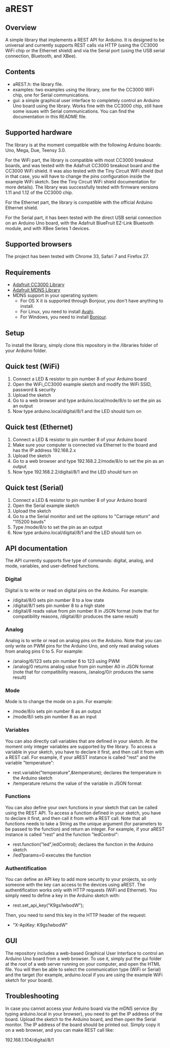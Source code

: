 # aREST

## Overview

A simple library that implements a REST API for Arduino. It is designed to be universal and currently supports REST calls via HTTP (using the CC3000 WiFi chip or the Ethernet shield) and via the Serial port (using the USB serial connection, Bluetooth, and XBee).

## Contents

- aREST.h: the library file.
- examples: two examples using the library, one for the CC3000 WiFi chip, one for Serial communications.
- gui: a simple graphical user interface to completely control an Arduino Uno board using the library. Works fine with the CC3000 chip, still have some issues with Serial communications. You can find the documentation in this README file.

## Supported hardware

The library is at the moment compatible with the following Arduino boards: Uno, Mega, Due, Teensy 3.0.

For the WiFi part, the library is compatible with most CC3000 breakout boards, and was tested with the Adafruit CC3000 breakout board and the CC3000 WiFi shield. It was also tested with the Tiny Circuit WiFi shield (but in that case, you will have to change the pins configuration inside the example WiFi sketch. See the Tiny Circuit WiFi shield documentation for more details). The library was successfully tested with firmware versions 1.11 and 1.12 of the CC3000 chip.

For the Ethernet part, the library is compatible with the official Arduino Ethernet shield.

For the Serial part, it has been tested with the direct USB serial connection on an Arduino Uno board, with the Adafruit BlueFruit EZ-Link Bluetooth module, and with XBee Series 1 devices.

## Supported browsers

The project has been tested with Chrome 33, Safari 7 and Firefox 27.

## Requirements

- [Adafruit CC3000 Library](https://github.com/adafruit/Adafruit_CC3000_Library)
- [Adafruit MDNS Library](https://github.com/adafruit/CC3000_MDNS)
- MDNS support in your operating system:
  - For OS X it is supported through Bonjour, you don't have anything to install.
  - For Linux, you need to install [Avahi](http://avahi.org/).
  - For Windows, you need to install [Bonjour](http://www.apple.com/support/bonjour/).

## Setup

To install the library, simply clone this repository in the /libraries folder of your Arduino folder.

## Quick test (WiFi)

1. Connect a LED & resistor to pin number 8 of your Arduino board
2. Open the WiFi_CC3000 example sketch and modify the WiFi SSID, password & security
3. Upload the sketch
4. Go to a web browser and type arduino.local/mode/8/o to set the pin as an output
5. Now type arduino.local/digital/8/1 and the LED should turn on

## Quick test (Ethernet)

1. Connect a LED & resistor to pin number 8 of your Arduino board
2. Make sure your computer is connected via Ethernet to the board and has the IP address 192.168.2.x
3. Upload the sketch
4. Go to a web browser and type 192.168.2.2/mode/8/o to set the pin as an output
5. Now type 192.168.2.2/digital/8/1 and the LED should turn on

## Quick test (Serial)

1. Connect a LED & resistor to pin number 8 of your Arduino board
2. Open the Serial example sketch
3. Upload the sketch
4. Go to a the Serial monitor and set the options to "Carriage return" and "115200 bauds"
5. Type /mode/8/o to set the pin as an output
6. Now type arduino.local/digital/8/1 and the LED should turn on

## API documentation

The API currently supports five type of commands: digital, analog, and mode, variables, and user-defined functions.

### Digital

Digital is to write or read on digital pins on the Arduino. For example:
  * /digital/8/0 sets pin number 8 to a low state
  * /digital/8/1 sets pin number 8 to a high state
  * /digital/8 reads value from pin number 8 in JSON format (note that for compatibility reasons, /digital/8/r produces the same result)

### Analog

Analog is to write or read on analog pins on the Arduino. Note that you can only write on PWM pins for the Arduino Uno, and only read analog values from analog pins 0 to 5. For example:
  * /analog/6/123 sets pin number 6 to 123 using PWM
  * /analog/0 returns analog value from pin number A0 in JSON format (note that for compatibility reasons, /analog/0/r produces the same result)

### Mode

Mode is to change the mode on a pin. For example:
  * /mode/8/o sets pin number 8 as an output
  * /mode/8/i sets pin number 8 as an input

### Variables

You can also directly call variables that are defined in your sketch. At the moment only integer variables are supported by the library. To access a variable in your sketch, you have to declare it first, and then call it from with a REST call. For example, if your aREST instance is called "rest" and the variable "temperature":
  * rest.variable("temperature",&temperature); declares the temperature in the Arduino sketch
  * /temperature returns the value of the variable in JSON format

### Functions

You can also define your own functions in your sketch that can be called using the REST API. To access a function defined in your sketch, you have to declare it first, and then call it from with a REST call. Note that all functions needs to take a String as the unique argument (for parameters to be passed to the function) and return an integer. For example, if your aREST instance is called "rest" and the function "ledControl":
  * rest.function("led",ledControl); declares the function in the Arduino sketch
  * /led?params=0 executes the function

### Authentification

You can define an API key to add more security to your projects, so only someone with the key can access to the devices using aREST. The authentification works only with HTTP requests (WiFi and Ethernet). You simply need to define a key in the Arduino sketch with:
 * rest.set_api_key("K9gs1wbodW");
 
Then, you need to send this key in the HTTP header of the request:
 * "X-ApiKey: K9gs1wbodW"

## GUI

The repository includes a web-based Graphical User Interface to control an Arduino Uno board from a web browser. To use it, simply put the gui folder at the root of a web server running on your computer, and open the HTML file. You will then be able to select the communication type (WiFi or Serial) and the target (for example, arduino.local if you are using the example WiFi sketch for your board).

## Troubleshooting

In case you cannot access your Arduino board via the mDNS service (by typing arduino.local in your browser), you need to get the IP address of the board. Upload the sketch to the Arduino board, and then open the Serial monitor. The IP address of the board should be printed out. Simply copy it on a web browser, and you can make REST call like:

192.168.1.104/digital/8/1
